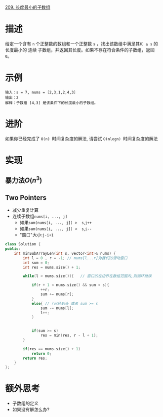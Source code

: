 [209. 长度最小的子数组](https://leetcode-cn.com/problems/minimum-size-subarray-sum/)

# 描述

给定一个含有 `n` 个正整数的数组和一个正整数 `s` ，找出该数组中满足其`和 ≥ s` 的长度最小的 连续 子数组，并返回其长度。如果不存在符合条件的子数组，返回 `0`。

# 示例

```
输入：s = 7, nums = [2,3,1,2,4,3]
输出：2
解释：子数组 [4,3] 是该条件下的长度最小的子数组。
```

# 进阶

如果你已经完成了 `O(n) `时间复杂度的解法, 请尝试 `O(nlogn) `时间复杂度的解法

# 实现

## 暴力法$O(n^3)$

## Two Pointers

- 减少重复计算
- 连续子数组`nums[i, ..., j]`
  - 如果`sum(nums[i, ..., j]) >  s`,`j++`
  - 如果`sum(nums[i, ..., j]) <  s`,`i--`
  - "窗口"大小:`j-i+1`

```C++
class Solution {
public:
    int minSubArrayLen(int s, vector<int>& nums) {
        int l = 0 , r = -1; // nums[l...r]为我们的滑动窗口
        int sum = 0;
        int res = nums.size() + 1;

        while(l < nums.size()){   // 窗口的左边界在数组范围内,则循环继续

            if(r + 1 < nums.size() && sum < s){
                ++r;
                sum += nums[r];
            }
            else{ // r已经到头 或者 sum >= s
                sum -= nums[l];
                l++;
            } 
                

            if(sum >= s)
                res = min(res, r - l + 1);
        }

        if(res == nums.size() + 1)
            return 0;
        return res;
    }
};
```



# 额外思考

- 子数组的定义
- 如果没有解怎么办?